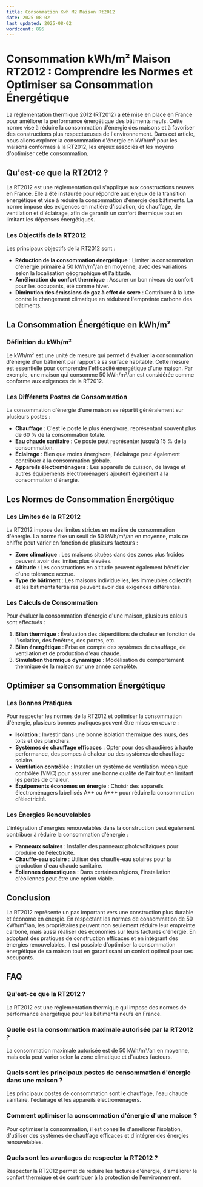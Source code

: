 ```yaml
---
title: Consommation Kwh M2 Maison Rt2012
date: 2025-08-02
last_updated: 2025-08-02
wordcount: 895
---
```


# Consommation kWh/m² Maison RT2012 : Comprendre les Normes et Optimiser sa Consommation Énergétique

La réglementation thermique 2012 (RT2012) a été mise en place en France pour améliorer la performance énergétique des bâtiments neufs. Cette norme vise à réduire la consommation d'énergie des maisons et à favoriser des constructions plus respectueuses de l'environnement. Dans cet article, nous allons explorer la consommation d'énergie en kWh/m² pour les maisons conformes à la RT2012, les enjeux associés et les moyens d'optimiser cette consommation.

## Qu'est-ce que la RT2012 ?

La RT2012 est une réglementation qui s'applique aux constructions neuves en France. Elle a été instaurée pour répondre aux enjeux de la transition énergétique et vise à réduire la consommation d'énergie des bâtiments. La norme impose des exigences en matière d'isolation, de chauffage, de ventilation et d'éclairage, afin de garantir un confort thermique tout en limitant les dépenses énergétiques.

### Les Objectifs de la RT2012

Les principaux objectifs de la RT2012 sont :

- **Réduction de la consommation énergétique** : Limiter la consommation d'énergie primaire à 50 kWh/m²/an en moyenne, avec des variations selon la localisation géographique et l'altitude.
- **Amélioration du confort thermique** : Assurer un bon niveau de confort pour les occupants, été comme hiver.
- **Diminution des émissions de gaz à effet de serre** : Contribuer à la lutte contre le changement climatique en réduisant l'empreinte carbone des bâtiments.

## La Consommation Énergétique en kWh/m²

### Définition du kWh/m²

Le kWh/m² est une unité de mesure qui permet d'évaluer la consommation d'énergie d'un bâtiment par rapport à sa surface habitable. Cette mesure est essentielle pour comprendre l'efficacité énergétique d'une maison. Par exemple, une maison qui consomme 50 kWh/m²/an est considérée comme conforme aux exigences de la RT2012.

### Les Différents Postes de Consommation

La consommation d'énergie d'une maison se répartit généralement sur plusieurs postes :

- **Chauffage** : C'est le poste le plus énergivore, représentant souvent plus de 60 % de la consommation totale.
- **Eau chaude sanitaire** : Ce poste peut représenter jusqu'à 15 % de la consommation.
- **Éclairage** : Bien que moins énergivore, l'éclairage peut également contribuer à la consommation globale.
- **Appareils électroménagers** : Les appareils de cuisson, de lavage et autres équipements électroménagers ajoutent également à la consommation d'énergie.

## Les Normes de Consommation Énergétique

### Les Limites de la RT2012

La RT2012 impose des limites strictes en matière de consommation d'énergie. La norme fixe un seuil de 50 kWh/m²/an en moyenne, mais ce chiffre peut varier en fonction de plusieurs facteurs :

- **Zone climatique** : Les maisons situées dans des zones plus froides peuvent avoir des limites plus élevées.
- **Altitude** : Les constructions en altitude peuvent également bénéficier d'une tolérance accrue.
- **Type de bâtiment** : Les maisons individuelles, les immeubles collectifs et les bâtiments tertiaires peuvent avoir des exigences différentes.

### Les Calculs de Consommation

Pour évaluer la consommation d'énergie d'une maison, plusieurs calculs sont effectués :

1. **Bilan thermique** : Évaluation des déperditions de chaleur en fonction de l'isolation, des fenêtres, des portes, etc.
2. **Bilan énergétique** : Prise en compte des systèmes de chauffage, de ventilation et de production d'eau chaude.
3. **Simulation thermique dynamique** : Modélisation du comportement thermique de la maison sur une année complète.

## Optimiser sa Consommation Énergétique

### Les Bonnes Pratiques

Pour respecter les normes de la RT2012 et optimiser la consommation d'énergie, plusieurs bonnes pratiques peuvent être mises en œuvre :

- **Isolation** : Investir dans une bonne isolation thermique des murs, des toits et des planchers.
- **Systèmes de chauffage efficaces** : Opter pour des chaudières à haute performance, des pompes à chaleur ou des systèmes de chauffage solaire.
- **Ventilation contrôlée** : Installer un système de ventilation mécanique contrôlée (VMC) pour assurer une bonne qualité de l'air tout en limitant les pertes de chaleur.
- **Équipements économes en énergie** : Choisir des appareils électroménagers labellisés A++ ou A+++ pour réduire la consommation d'électricité.

### Les Énergies Renouvelables

L'intégration d'énergies renouvelables dans la construction peut également contribuer à réduire la consommation d'énergie :

- **Panneaux solaires** : Installer des panneaux photovoltaïques pour produire de l'électricité.
- **Chauffe-eau solaire** : Utiliser des chauffe-eau solaires pour la production d'eau chaude sanitaire.
- **Éoliennes domestiques** : Dans certaines régions, l'installation d'éoliennes peut être une option viable.

## Conclusion

La RT2012 représente un pas important vers une construction plus durable et économe en énergie. En respectant les normes de consommation de 50 kWh/m²/an, les propriétaires peuvent non seulement réduire leur empreinte carbone, mais aussi réaliser des économies sur leurs factures d'énergie. En adoptant des pratiques de construction efficaces et en intégrant des énergies renouvelables, il est possible d'optimiser la consommation énergétique de sa maison tout en garantissant un confort optimal pour ses occupants.

## FAQ

### Qu'est-ce que la RT2012 ?

La RT2012 est une réglementation thermique qui impose des normes de performance énergétique pour les bâtiments neufs en France.

### Quelle est la consommation maximale autorisée par la RT2012 ?

La consommation maximale autorisée est de 50 kWh/m²/an en moyenne, mais cela peut varier selon la zone climatique et d'autres facteurs.

### Quels sont les principaux postes de consommation d'énergie dans une maison ?

Les principaux postes de consommation sont le chauffage, l'eau chaude sanitaire, l'éclairage et les appareils électroménagers.

### Comment optimiser la consommation d'énergie d'une maison ?

Pour optimiser la consommation, il est conseillé d'améliorer l'isolation, d'utiliser des systèmes de chauffage efficaces et d'intégrer des énergies renouvelables.

### Quels sont les avantages de respecter la RT2012 ?

Respecter la RT2012 permet de réduire les factures d'énergie, d'améliorer le confort thermique et de contribuer à la protection de l'environnement.